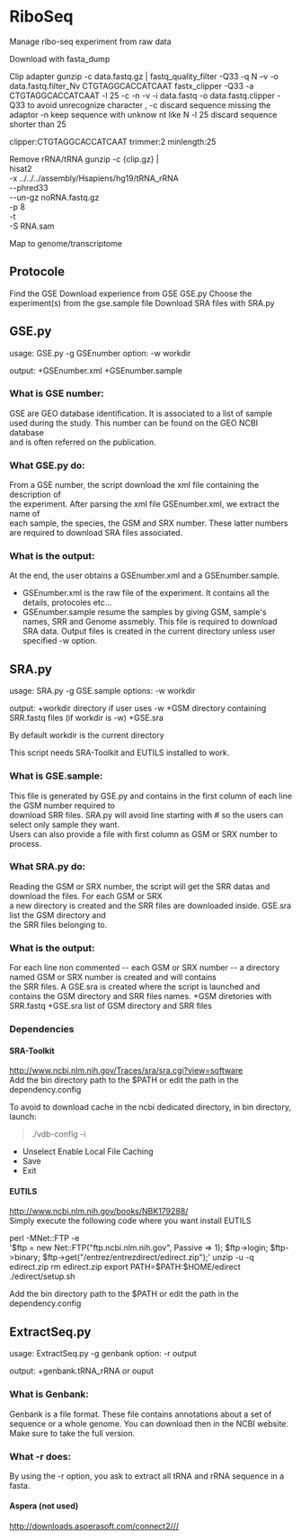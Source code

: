 # RiboSeq

Manage ribo-seq experiment from raw data


Download with fasta_dump

Clip adapter
gunzip -c data.fastq.gz | fastq_quality_filter -Q33 -q N –v -o data.fastq.filter_Nv 
CTGTAGGCACCATCAAT
fastx_clipper -Q33 -a CTGTAGGCACCATCAAT -l 25 -c -n -v -i data.fastq -o data.fastq.clipper
-Q33 to avoid unrecognize character , 
-c discard sequence missing the adaptor
-n keep sequence with unknow nt like N 
-l 25 discard sequence shorter than 25


clipper:CTGTAGGCACCATCAAT
trimmer:2
minlength:25


Remove rRNA/tRNA
gunzip -c {clip.gz} | \
hisat2 \
-x ../../../assembly/Hsapiens/hg19/tRNA_rRNA \
--phred33 \
--un-gz noRNA.fastq.gz \
-p 8 \
-t \
-S RNA.sam



Map to genome/transcriptome


## Protocole

Find the GSE
Download experience from GSE GSE.py
Choose the experiment(s) from the gse.sample file
Download SRA files with SRA.py

## GSE.py

usage: GSE.py -g GSEnumber
option: -w workdir

output:
+GSEnumber.xml
+GSEnumber.sample
  
### What is GSE number:
GSE are GEO database identification. It is associated to a list of sample
used during the study. This number can be found on the GEO NCBI database  
and is often referred on the publication.
  
### What GSE.py do:
From a GSE number, the script download the xml file containing the description of  
the experiment. After parsing the xml file GSEnumber.xml, we extract the name of  
each sample, the species, the GSM and SRX number. These latter numbers are required
to download SRA files associated.
  
### What is the output:
At the end, the user obtains a GSEnumber.xml and a GSEnumber.sample.  
+ GSEnumber.xml is the raw file of the experiment. It contains all the details, protocoles etc...  
+ GSEnumber.sample resume the samples by giving GSM, sample's names, SRR and Genome assmebly. This file is required to download SRA data.
Output files is created in the current directory unless user specified -w option.
  
  
## SRA.py

usage: SRA.py -g GSE.sample
options: -w workdir

output:
+workdir directory if user uses -w
+GSM directory containing SRR.fastq files (if workdir is -w)
+GSE.sra

By default workdir is the current directory

This script needs SRA-Toolkit and EUTILS installed to work.

### What is GSE.sample:  
This file is generated by GSE.py and contains in the first column of each line the GSM number required to  
download SRR files. SRA.py will avoid line starting with # so the users can select only sample they want.  
Users can also provide a file with first column as GSM or SRX number to process.

### What SRA.py do:
Reading the GSM or SRX number, the script will get the SRR datas and download the files. For each GSM or SRX  
a new directory is created and the SRR files are downloaded inside. GSE.sra list the GSM directory and  
the SRR files belonging to.

### What is the output:
For each line non commented -- each GSM or SRX number -- a directory named GSM or SRX number is created and will contains  
the SRR files. A GSE.sra is created where the script is launched and contains the GSM directory and SRR files names.
+GSM diretories with SRR.fastq
+GSE.sra list of GSM directory and SRR files

### Dependencies

#### SRA-Toolkit

http://www.ncbi.nlm.nih.gov/Traces/sra/sra.cgi?view=software  
Add the bin directory path to the $PATH or edit the path in the dependency.config

To avoid to download cache in the ncbi dedicated directory, in bin directory, launch:    
> ./vdb-config -i  
+ Unselect Enable Local File Caching  
+ Save  
+ Exit  

#### EUTILS 

http://www.ncbi.nlm.nih.gov/books/NBK179288/  
Simply execute the following code where you want install EUTILS
  
  
perl -MNet::FTP -e \
    '$ftp = new Net::FTP("ftp.ncbi.nlm.nih.gov", Passive => 1); $ftp->login;
     $ftp->binary; $ftp->get("/entrez/entrezdirect/edirect.zip");'
unzip -u -q edirect.zip
rm edirect.zip
export PATH=$PATH:$HOME/edirect
./edirect/setup.sh

Add the bin directory path to the $PATH or edit the path in the dependency.config



## ExtractSeq.py

usage: ExtractSeq.py -g genbank
option: -r output

output:
+genbank.tRNA_rRNA or ouput

  
### What is Genbank:
Genbank is a file format. These file contains annotations about a set of sequence or a whole genome.
You can download then in the NCBI website. Make sure to take the full version.
  
### What -r does:
By using the -r option, you ask to extract all tRNA and rRNA sequence in a fasta.


#### Aspera (not used)
http://downloads.asperasoft.com/connect2///  

